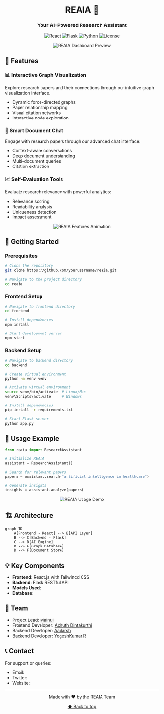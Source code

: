 <div align="center">
  
# REAIA 🧠
### Your AI-Powered Research Assistant

[![React](https://img.shields.io/badge/Frontend-React-61DAFB?style=flat-square&logo=react)](https://reactjs.org/)
[![Flask](https://img.shields.io/badge/Backend-Flask-000000?style=flat-square&logo=flask)](https://flask.palletsprojects.com/)
[![Python](https://img.shields.io/badge/Language-Python-3776AB?style=flat-square&logo=python)](https://www.python.org/)
[![License](https://img.shields.io/badge/License-MIT-yellow.svg)](https://opensource.org/licenses/MIT)

<img src="/api/placeholder/800/400" alt="REAIA Dashboard Preview" />

</div>

## 🌟 Features

### 📊 Interactive Graph Visualization
Explore research papers and their connections through our intuitive graph visualization interface.
- Dynamic force-directed graphs
- Paper relationship mapping
- Visual citation networks
- Interactive node exploration

### 💬 Smart Document Chat
Engage with research papers through our advanced chat interface:
- Context-aware conversations
- Deep document understanding
- Multi-document queries
- Citation extraction

### 📈 Self-Evaluation Tools
Evaluate research relevance with powerful analytics:
- Relevance scoring
- Readability analysis
- Uniqueness detection
- Impact assessment

<div align="center">
<img src="/api/placeholder/600/300" alt="REAIA Features Animation" />
</div>

## 🚀 Getting Started

### Prerequisites
```bash
# Clone the repository
git clone https://github.com/yourusername/reaia.git

# Navigate to the project directory
cd reaia
```

### Frontend Setup
```bash
# Navigate to frontend directory
cd frontend

# Install dependencies
npm install

# Start development server
npm start
```

### Backend Setup
```bash
# Navigate to backend directory
cd backend

# Create virtual environment
python -m venv venv

# Activate virtual environment
source venv/bin/activate  # Linux/Mac
venv\Scripts\activate     # Windows

# Install dependencies
pip install -r requirements.txt

# Start Flask server
python app.py
```

## 🎯 Usage Example

```python
from reaia import ResearchAssistant

# Initialize REAIA
assistant = ResearchAssistant()

# Search for relevant papers
papers = assistant.search("artificial intelligence in healthcare")

# Generate insights
insights = assistant.analyze(papers)
```

<div align="center">
<img src="/api/placeholder/600/300" alt="REAIA Usage Demo" />
</div>

## 🏗️ Architecture

```mermaid
graph TD
    A[Frontend - React] --> B[API Layer]
    B --> C[Backend - Flask]
    C --> D[AI Engine]
    D --> E[Graph Database]
    D --> F[Document Store]
```

## 💡 Key Components

- **Frontend**: React.js with Tailwincd CSS
- **Backend**: Flask RESTful API
- **Models Used**: 
- **Database**: 


## 👥 Team

- Project Lead: [Mainul](https://github.com/yourusername)
- Frontend Developer: [Achuth Dintakurthi](https://github.com/developer1)
- Backend Developer: [Aadarsh](https://github.com/developer2)
- Backend Developer: [YogeshKumar R](https://github.com/Yogeshkumar-R/)

## 📞 Contact

For support or queries:
- Email: 
- Twitter: 
- Website: 

<div align="center">

---

Made with ❤️ by the REAIA Team

[⬆ Back to top](#reaia-)

</div>
